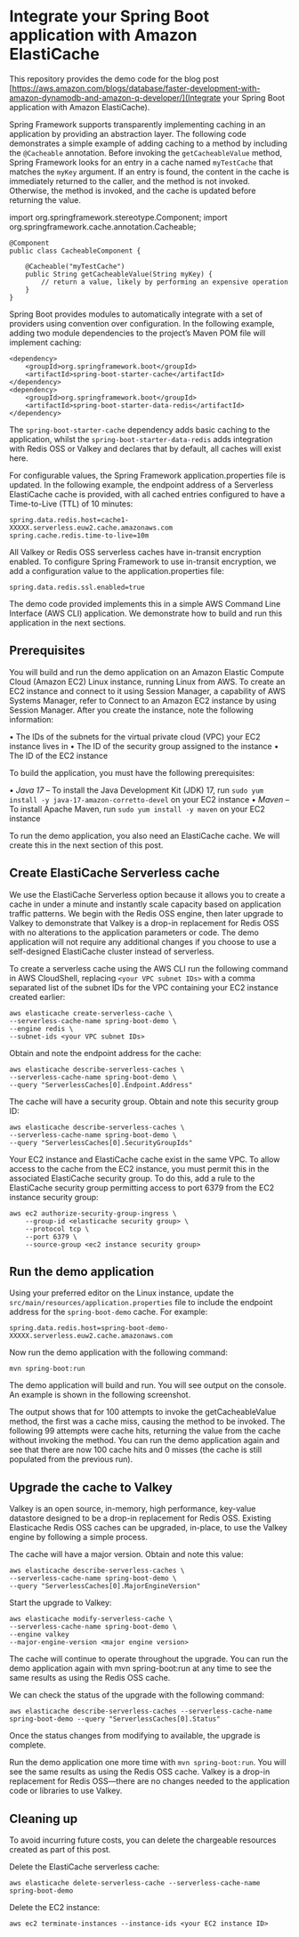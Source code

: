 # Integrate your Spring Boot application with Amazon ElastiCache

This repository provides the demo code for the blog post [https://aws.amazon.com/blogs/database/faster-development-with-amazon-dynamodb-and-amazon-q-developer/](Integrate your Spring Boot application with Amazon ElastiCache).

Spring Framework supports transparently implementing caching in an application by providing an abstraction layer. The following code demonstrates a simple example of adding caching to a method by including the `@Cacheable` annotation. Before invoking the `getCacheableValue` method, Spring Framework looks for an entry in a cache named `myTestCache` that matches the `myKey` argument. If an entry is found, the content in the cache is immediately returned to the caller, and the method is not invoked. Otherwise, the method is invoked, and the cache is updated before returning the value.

import org.springframework.stereotype.Component;
import org.springframework.cache.annotation.Cacheable;

```
@Component
public class CacheableComponent {

    @Cacheable("myTestCache")
    public String getCacheableValue(String myKey) {
        // return a value, likely by performing an expensive operation
    }
}
```

Spring Boot provides modules to automatically integrate with a set of providers using convention over configuration. In the following example, adding two module dependencies to the project’s Maven POM file will implement caching:

```
<dependency>
    <groupId>org.springframework.boot</groupId>
    <artifactId>spring-boot-starter-cache</artifactId>
</dependency>
<dependency>
    <groupId>org.springframework.boot</groupId>
    <artifactId>spring-boot-starter-data-redis</artifactId>
</dependency>
```

The `spring-boot-starter-cache` dependency adds basic caching to the application, whilst the `spring-boot-starter-data-redis` adds integration with Redis OSS or Valkey and declares that by default, all caches will exist here.

For configurable values, the Spring Framework application.properties file is updated. In the following example, the endpoint address of a Serverless ElastiCache cache is provided, with all cached entries configured to have a Time-to-Live (TTL) of 10 minutes:

```
spring.data.redis.host=cache1-XXXXX.serverless.euw2.cache.amazonaws.com
spring.cache.redis.time-to-live=10m
```

All Valkey or Redis OSS serverless caches have in-transit encryption enabled. To configure Spring Framework to use in-transit encryption, we add a configuration value to the application.properties file:

```
spring.data.redis.ssl.enabled=true
```

The demo code provided implements this in a simple AWS Command Line Interface (AWS CLI) application. We demonstrate how to build and run this application in the next sections.

## Prerequisites
You will build and run the demo application on an Amazon Elastic Compute Cloud (Amazon EC2) Linux instance, running Linux from AWS. To create an EC2 instance and connect to it using Session Manager, a capability of AWS Systems Manager, refer to Connect to an Amazon EC2 instance by using Session Manager. After you create the instance, note the following information:

•	The IDs of the subnets for the virtual private cloud (VPC) your EC2 instance lives in
•	The ID of the security group assigned to the instance
•	The ID of the EC2 instance

To build the application, you must have the following prerequisites:

•	*Java 17* – To install the Java Development Kit (JDK) 17, run `sudo yum install -y java-17-amazon-corretto-devel` on your EC2 instance
•	*Maven* – To install Apache Maven, run `sudo yum install -y maven` on your EC2 instance

To run the demo application, you also need an ElastiCache cache. We will create this in the next section of this post.

## Create ElastiCache Serverless cache
We use the ElastiCache Serverless option because it allows you to create a cache in under a minute and instantly scale capacity based on application traffic patterns. We begin with the Redis OSS engine, then later upgrade to Valkey to demonstrate that Valkey is a drop-in replacement for Redis OSS with no alterations to the application parameters or code. The demo application will not require any additional changes if you choose to use a self-designed ElastiCache cluster instead of serverless.

To create a serverless cache using the AWS CLI run the following command in AWS CloudShell, replacing `<your VPC subnet IDs>` with a comma separated list of the subnet IDs for the VPC containing your EC2 instance created earlier:

```
aws elasticache create-serverless-cache \
--serverless-cache-name spring-boot-demo \
--engine redis \
--subnet-ids <your VPC subnet IDs>
```

Obtain and note the endpoint address for the cache:

```
aws elasticache describe-serverless-caches \
--serverless-cache-name spring-boot-demo \
--query "ServerlessCaches[0].Endpoint.Address"
```

The cache will have a security group. Obtain and note this security group ID:

```
aws elasticache describe-serverless-caches \
--serverless-cache-name spring-boot-demo \
--query "ServerlessCaches[0].SecurityGroupIds"
```

Your EC2 instance and ElastiCache cache exist in the same VPC. To allow access to the cache from the EC2 instance, you must permit this in the associated ElastiCache security group. To do this, add a rule to the ElastiCache security group permitting access to port 6379 from the EC2 instance security group:

```
aws ec2 authorize-security-group-ingress \
    --group-id <elasticache security group> \
    --protocol tcp \
    --port 6379 \
    --source-group <ec2 instance security group>
```

## Run the demo application

Using your preferred editor on the Linux instance, update the `src/main/resources/application.properties` file to include the endpoint address for the `spring-boot-demo` cache. For example:

```
spring.data.redis.host=spring-boot-demo-XXXXX.serverless.euw2.cache.amazonaws.com
```

Now run the demo application with the following command:

```
mvn spring-boot:run
```

The demo application will build and run. You will see output on the console. An example is shown in the following screenshot. 

 

The output shows that for 100 attempts to invoke the getCacheableValue method, the first was a cache miss, causing the method to be invoked. The following 99 attempts were cache hits, returning the value from the cache without invoking the method. You can run the demo application again and see that there are now 100 cache hits and 0 misses (the cache is still populated from the previous run).

## Upgrade the cache to Valkey
Valkey is an open source, in-memory, high performance, key-value datastore designed to be a drop-in replacement for Redis OSS. Existing Elasticache Redis OSS caches can be upgraded, in-place, to use the Valkey engine by following a simple process.  

The cache will have a major version. Obtain and note this value:

```
aws elasticache describe-serverless-caches \
--serverless-cache-name spring-boot-demo \
--query "ServerlessCaches[0].MajorEngineVersion"
```

Start the upgrade to Valkey:

```
aws elasticache modify-serverless-cache \
--serverless-cache-name spring-boot-demo \
--engine valkey 
--major-engine-version <major engine version>
```

The cache will continue to operate throughout the upgrade. You can run the demo application again with mvn spring-boot:run at any time to see the same results as using the Redis OSS cache.

We can check the status of the upgrade with the following command:

```
aws elasticache describe-serverless-caches --serverless-cache-name spring-boot-demo --query "ServerlessCaches[0].Status"
```

Once the status changes from modifying to available, the upgrade is complete.

Run the demo application one more time with `mvn spring-boot:run`. You will see the same results as using the Redis OSS cache. Valkey is a drop-in replacement for Redis OSS—there are no changes needed to the application code or libraries to use Valkey.

## Cleaning up
To avoid incurring future costs, you can delete the chargeable resources created as part of this post.

Delete the ElastiCache serverless cache:

```
aws elasticache delete-serverless-cache --serverless-cache-name spring-boot-demo
```

Delete the EC2 instance:

```
aws ec2 terminate-instances --instance-ids <your EC2 instance ID>
```


